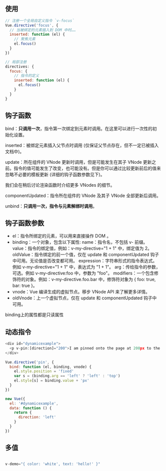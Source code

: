 ## 使用

```js
// 注册一个全局自定义指令 `v-focus`
Vue.directive('focus', {
  // 当被绑定的元素插入到 DOM 中时……
  inserted: function (el) {
    // 聚焦元素
    el.focus()
  }
})

// 局部注册
directives: {
  focus: {
    // 指令的定义
    inserted: function (el) {
      el.focus()
    }
  }
}
```

## 钩子函数

bind：**只调用一次**，指令第一次绑定到元素时调用。在这里可以进行一次性的初始化设置。

inserted：被绑定元素插入父节点时调用 (仅保证父节点存在，但不一定已被插入文档中)。

update：所在组件的 VNode 更新时调用，但是可能发生在其子 VNode 更新之前。指令的值可能发生了改变，也可能没有。但是你可以通过比较更新前后的值来忽略不必要的模板更新 (详细的钩子函数参数见下)。

我们会在稍后讨论渲染函数时介绍更多 VNodes 的细节。

componentUpdated：指令所在组件的 VNode 及其子 VNode 全部更新后调用。

unbind：**只调用一次，指令与元素解绑时调用**。

## 钩子函数参数

- el：指令所绑定的元素，可以用来直接操作 DOM 。
- binding：一个对象，包含以下属性:
  name：指令名，不包括 v- 前缀。
  value：指令的绑定值，例如：v-my-directive="1 + 1" 中，绑定值为 2。
  oldValue：指令绑定的前一个值，仅在 update 和 componentUpdated 钩子中可用。无论值是否改变都可用。
  expression：字符串形式的指令表达式。例如 v-my-directive="1 + 1" 中，表达式为 "1 + 1"。
  arg：传给指令的参数，可选。例如 v-my-directive:foo 中，参数为 "foo"。
  modifiers：一个包含修饰符的对象。例如：v-my-directive.foo.bar 中，修饰符对象为 { foo: true, bar: true }。
- vnode：Vue 编译生成的虚拟节点。移步 VNode API 来了解更多详情。
- oldVnode：上一个虚拟节点，仅在 update 和 componentUpdated 钩子中可用。 

binding上的属性都是只读属性

## 动态指令

```js
<div id="dynamicexample">
  <p v-pin:[direction]="200">I am pinned onto the page at 200px to the left.</p>
</div>
 
Vue.directive('pin', {
  bind: function (el, binding, vnode) {
    el.style.position = 'fixed'
    var s = (binding.arg == 'left' ? 'left' : 'top')
    el.style[s] = binding.value + 'px'
  }
})

new Vue({
  el: '#dynamicexample',
  data: function () {
    return {
      direction: 'left'
    }
  }
})
```

## 多值

```js

v-demo="{ color: 'white', text: 'hello!' }"
```
